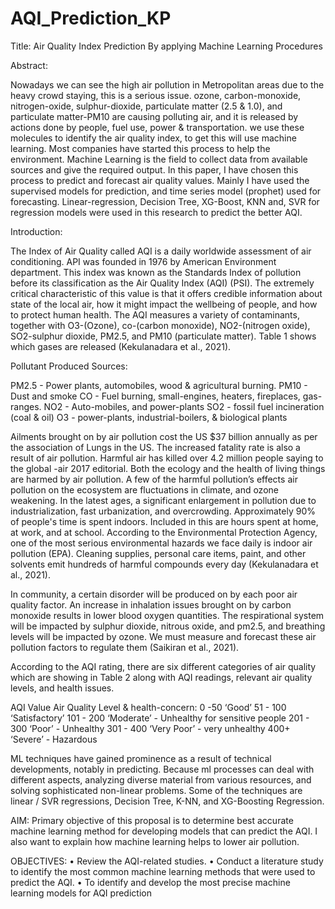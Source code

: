 # AQI_Prediction_KP

Title: Air Quality Index Prediction By applying Machine Learning Procedures

Abstract:

Nowadays we can see the high air pollution in Metropolitan areas due to the heavy crowd staying, this is a serious issue. ozone, carbon-monoxide, nitrogen-oxide, sulphur-dioxide, particulate matter (2.5 & 1.0), and particulate matter-PM10 are causing polluting air, and it is released by actions done by people, fuel use, power & transportation. we use these molecules to identify the air quality index, to get this will use machine learning.
Most companies have started this process to help the environment. Machine Learning is the field to collect data from available sources and give the required output. In this paper, I have chosen this process to predict and forecast air quality values. Mainly I have used the supervised models for prediction, and time series model (prophet) used for forecasting. Linear-regression, Decision Tree, XG-Boost, KNN and, SVR for regression models were used in this research to predict the better AQI.


Introduction:

The Index of Air Quality called AQI is a daily worldwide assessment of air conditioning. API was founded in 1976 by American Environment department. This index was known as the Standards Index of pollution before its classification as the Air Quality Index (AQI) (PSI). The extremely critical characteristic of this value is that it offers credible information about state of the local air, how it might impact the wellbeing of people, and how to protect human health. The AQI measures a variety of contaminants, together with O3-(Ozone), co-(carbon monoxide), NO2-(nitrogen oxide), SO2-sulphur dioxide, PM2.5, and PM10 (particulate matter). Table 1 shows which gases are released (Kekulanadara et al., 2021).


Pollutant	Produced Sources:

PM2.5	- Power plants, automobiles, wood & agricultural burning.
PM10	- Dust and smoke 
CO	- Fuel burning, small-engines, heaters, fireplaces, gas-ranges. 
NO2	- Auto-mobiles, and power-plants
SO2	- fossil fuel incineration (coal & oil)
O3	- power-plants, industrial-boilers, & biological plants

Ailments brought on by air pollution cost the US $37 billion annually as per the association of Lungs in the US. The increased fatality rate is also a result of air pollution. Harmful air has killed over 4.2 million people saying to the global -air 2017 editorial. Both the ecology and the health of living things are harmed by air pollution. A few of the harmful pollution’s effects air pollution on the ecosystem are fluctuations in climate, and ozone weakening. In the latest ages, a significant enlargement in pollution due to industrialization, fast urbanization, and overcrowding. Approximately 90% of people's time is spent indoors. Included in this are hours spent at home, at work, and at school. According to the Environmental Protection Agency, one of the most serious environmental hazards we face daily is indoor air pollution (EPA). Cleaning supplies, personal care items, paint, and other solvents emit hundreds of harmful compounds every day (Kekulanadara et al., 2021).

In community, a certain disorder will be produced on by each poor air quality factor. An increase in inhalation issues brought on by carbon monoxide results in lower blood oxygen quantities. The respirational system will be impacted by sulphur dioxide, nitrous oxide, and pm2.5, and breathing levels will be impacted by ozone. We must measure and forecast these air pollution factors to regulate them (Saikiran et al., 2021). 

According to the AQI rating, there are six different categories of air quality which are showing in Table 2 along with AQI readings, relevant air quality levels, and health issues.


AQI Value	Air Quality Level & health-concern:
0 -50	‘Good’
51 - 100	‘Satisfactory’
101 - 200	‘Moderate’ - Unhealthy for sensitive people
201 - 300	‘Poor’ - Unhealthy
301 - 400	‘Very Poor’ - very unhealthy
400+	‘Severe’ - Hazardous

ML techniques have gained prominence as a result of technical developments, notably in predicting. Because ml processes can deal with different aspects, analyzing diverse material from various resources, and solving sophisticated non-linear problems. Some of the techniques are linear / SVR regressions, Decision Tree, K-NN, and XG-Boosting Regression.

AIM:
Primary objective of this proposal is to determine best accurate machine learning method for developing models that can predict the AQI. I also want to explain how machine learning helps to lower air pollution.

OBJECTIVES: 
• Review the AQI-related studies.
• Conduct a literature study to identify the most common machine learning methods that were used to predict the AQI.
• To identify and develop the most precise machine learning models for AQI prediction
